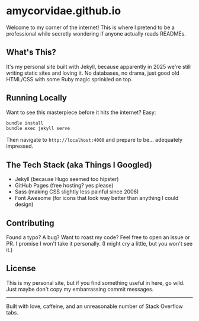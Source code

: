 # amycorvidae.github.io

Welcome to my corner of the internet! This is where I pretend to be a professional while secretly wondering if anyone actually reads READMEs.

## What's This?

It's my personal site built with Jekyll, because apparently in 2025 we're still writing static sites and loving it. No databases, no drama, just good old HTML/CSS with some Ruby magic sprinkled on top.

## Running Locally

Want to see this masterpiece before it hits the internet? Easy:

```bash
bundle install
bundle exec jekyll serve
```

Then navigate to `http://localhost:4000` and prepare to be... adequately impressed.

## The Tech Stack (aka Things I Googled)

- Jekyll (because Hugo seemed too hipster)
- GitHub Pages (free hosting? yes please)
- Sass (making CSS slightly less painful since 2006)
- Font Awesome (for icons that look way better than anything I could design)

## Contributing

Found a typo? A bug? Want to roast my code? Feel free to open an issue or PR. I promise I won't take it personally. (I might cry a little, but you won't see it.)

## License

This is my personal site, but if you find something useful in here, go wild. Just maybe don't copy my embarrassing commit messages.

---

Built with love, caffeine, and an unreasonable number of Stack Overflow tabs.
